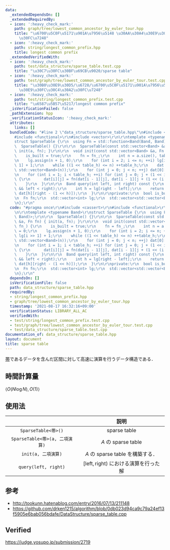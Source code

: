 ```yaml
---
data:
  _extendedDependsOn: []
  _extendedRequiredBy:
  - icon: ':heavy_check_mark:'
    path: graph/tree/lowest_common_ancestor_by_euler_tour.hpp
    title: "\u6700\u5C0F\u5171\u901A\u7956\u5148 \u30AA\u30A4\u30E9\u30FC\u30C4\u30A2\
      \u30FC\u7248"
  - icon: ':heavy_check_mark:'
    path: string/longest_common_prefix.hpp
    title: longest common prefix
  _extendedVerifiedWith:
  - icon: ':heavy_check_mark:'
    path: test/data_structure/sparse_table.test.cpp
    title: "\u30C7\u30FC\u30BF\u69CB\u9020/sparse table"
  - icon: ':heavy_check_mark:'
    path: test/graph/tree/lowest_common_ancestor_by_euler_tour.test.cpp
    title: "\u30B0\u30E9\u30D5/\u6728/\u6700\u5C0F\u5171\u901A\u7956\u5148 \u30AA\u30A4\
      \u30E9\u30FC\u30C4\u30A2\u30FC\u7248"
  - icon: ':heavy_check_mark:'
    path: test/string/longest_common_prefix.test.cpp
    title: "\u6587\u5B57\u5217/longest common prefix"
  _isVerificationFailed: false
  _pathExtension: hpp
  _verificationStatusIcon: ':heavy_check_mark:'
  attributes:
    links: []
  bundledCode: "#line 2 \"data_structure/sparse_table.hpp\"\n#include <cassert>\r\n\
    #include <functional>\r\n#include <vector>\r\n\r\ntemplate <typename Band>\r\n\
    struct SparseTable {\r\n  using Fn = std::function<Band(Band, Band)>;\r\n\r\n\
    \  SparseTable() {}\r\n\r\n  SparseTable(const std::vector<Band> &a, Fn fn) {\
    \ init(a, fn); }\r\n\r\n  void init(const std::vector<Band> &a, Fn fn_) {\r\n\
    \    is_built = true;\r\n    fn = fn_;\r\n    int n = a.size(), table_h = 0;\r\
    \n    lg.assign(n + 1, 0);\r\n    for (int i = 2; i <= n; ++i) lg[i] = lg[i >>\
    \ 1] + 1;\r\n    while ((1 << table_h) <= n) ++table_h;\r\n    dat.assign(table_h,\
    \ std::vector<Band>(n));\r\n    for (int j = 0; j < n; ++j) dat[0][j] = a[j];\r\
    \n    for (int i = 1; i < table_h; ++i) for (int j = 0; j + (1 << i) <= n; ++j)\
    \ {\r\n      dat[i][j] = fn(dat[i - 1][j], dat[i - 1][j + (1 << (i - 1))]);\r\n\
    \    }\r\n  }\r\n\r\n  Band query(int left, int right) const {\r\n    assert(is_built\
    \ && left < right);\r\n    int h = lg[right - left];\r\n    return fn(dat[h][left],\
    \ dat[h][right - (1 << h)]);\r\n  }\r\n\r\nprivate:\r\n  bool is_built = false;\r\
    \n  Fn fn;\r\n  std::vector<int> lg;\r\n  std::vector<std::vector<Band>> dat;\r\
    \n};\r\n"
  code: "#pragma once\r\n#include <cassert>\r\n#include <functional>\r\n#include <vector>\r\
    \n\r\ntemplate <typename Band>\r\nstruct SparseTable {\r\n  using Fn = std::function<Band(Band,\
    \ Band)>;\r\n\r\n  SparseTable() {}\r\n\r\n  SparseTable(const std::vector<Band>\
    \ &a, Fn fn) { init(a, fn); }\r\n\r\n  void init(const std::vector<Band> &a, Fn\
    \ fn_) {\r\n    is_built = true;\r\n    fn = fn_;\r\n    int n = a.size(), table_h\
    \ = 0;\r\n    lg.assign(n + 1, 0);\r\n    for (int i = 2; i <= n; ++i) lg[i] =\
    \ lg[i >> 1] + 1;\r\n    while ((1 << table_h) <= n) ++table_h;\r\n    dat.assign(table_h,\
    \ std::vector<Band>(n));\r\n    for (int j = 0; j < n; ++j) dat[0][j] = a[j];\r\
    \n    for (int i = 1; i < table_h; ++i) for (int j = 0; j + (1 << i) <= n; ++j)\
    \ {\r\n      dat[i][j] = fn(dat[i - 1][j], dat[i - 1][j + (1 << (i - 1))]);\r\n\
    \    }\r\n  }\r\n\r\n  Band query(int left, int right) const {\r\n    assert(is_built\
    \ && left < right);\r\n    int h = lg[right - left];\r\n    return fn(dat[h][left],\
    \ dat[h][right - (1 << h)]);\r\n  }\r\n\r\nprivate:\r\n  bool is_built = false;\r\
    \n  Fn fn;\r\n  std::vector<int> lg;\r\n  std::vector<std::vector<Band>> dat;\r\
    \n};\r\n"
  dependsOn: []
  isVerificationFile: false
  path: data_structure/sparse_table.hpp
  requiredBy:
  - string/longest_common_prefix.hpp
  - graph/tree/lowest_common_ancestor_by_euler_tour.hpp
  timestamp: '2021-08-17 16:32:16+09:00'
  verificationStatus: LIBRARY_ALL_AC
  verifiedWith:
  - test/string/longest_common_prefix.test.cpp
  - test/graph/tree/lowest_common_ancestor_by_euler_tour.test.cpp
  - test/data_structure/sparse_table.test.cpp
documentation_of: data_structure/sparse_table.hpp
layout: document
title: sparse table
---
```


[帯](../../.verify-helper/docs/static/algebraic_structure.md)であるデータを含んだ区間に対して高速に演算を行うデータ構造である．


## 時間計算量

$\langle O(N\log{N}), O(1) \rangle$


## 使用法

||説明|
|:--:|:--:|
|`SparseTable<帯>()`|sparse table|
|`SparseTable<帯>(a, 二項演算)`|$A$ の sparse table|
|`init(a, 二項演算)`|$A$ の sparse table を構築する．|
|`query(left, right)`|$[\mathrm{left}, \mathrm{right})$ における演算を行った解|


## 参考

- http://tookunn.hatenablog.com/entry/2016/07/13/211148
- https://github.com/drken1215/algorithm/blob/0db023d94ca9c79a24ef13f5905e6bab056bdafe/DataStructure/sparse_table.cpp


## Verified

https://judge.yosupo.jp/submission/2719
